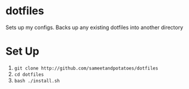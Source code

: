 dotfiles
========

Sets up my configs. Backs up any existing dotfiles into another directory

Set Up
========

1. `git clone http://github.com/sameetandpotatoes/dotfiles`
2. `cd dotfiles`
3. `bash ./install.sh`
